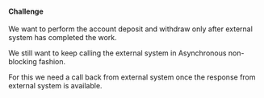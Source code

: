 #### Challenge

We want to perform the account deposit and withdraw only after external system has completed the work.

We still want to keep calling the external system in Asynchronous non-blocking fashion.

For this we need a call back from external system once the response from external system is available.
